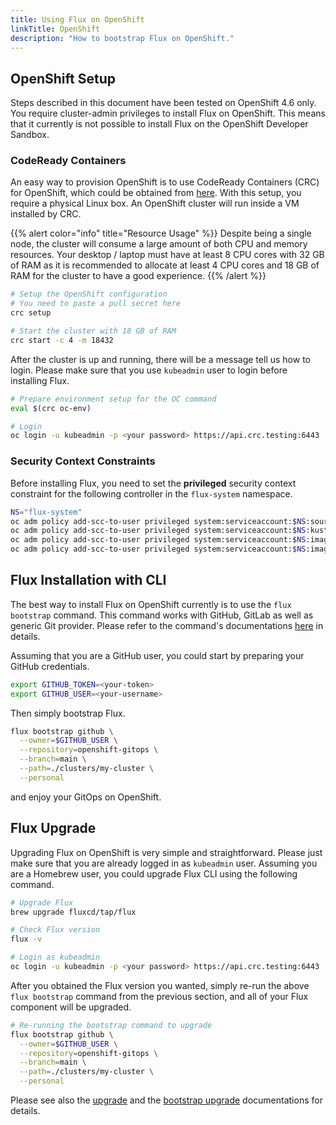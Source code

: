 ```yaml
---
title: Using Flux on OpenShift
linkTitle: OpenShift
description: "How to bootstrap Flux on OpenShift."
---
```


## OpenShift Setup

Steps described in this document have been tested on OpenShift 4.6 only. 
You require cluster-admin privileges to install Flux on OpenShift.
This means that it currently is not possible to install Flux on the OpenShift Developer Sandbox.

### CodeReady Containers

An easy way to provision OpenShift is to use CodeReady Containers (CRC) for OpenShift,
which could be obtained from [here](https://developers.redhat.com/products/codeready-containers/overview).
With this setup, you require a physical Linux box. An OpenShift cluster will run inside a VM installed by CRC. 

{{% alert color="info" title="Resource Usage" %}}
Despite being a single node, the cluster will consume a large amount of both CPU and memory resources.
Your desktop / laptop must have at least 8 CPU cores with 32 GB of RAM as it is recommended to allocate
at least 4 CPU cores and 18 GB of RAM for the cluster to have a good experience.
{{% /alert %}}

```sh
# Setup the OpenShift configuration
# You need to paste a pull secret here
crc setup

# Start the cluster with 18 GB of RAM
crc start -c 4 -m 18432
```

After the cluster is up and running, there will be a message tell us how to login.
Please make sure that you use `kubeadmin` user to login before installing Flux.

```sh
# Prepare environment setup for the OC command
eval $(crc oc-env)

# Login 
oc login -u kubeadmin -p <your password> https://api.crc.testing:6443
```

### Security Context Constraints

Before installing Flux, you need to set the **privileged** security context constraint
for the following controller in the `flux-system` namespace.

```sh
NS="flux-system"
oc adm policy add-scc-to-user privileged system:serviceaccount:$NS:source-controller
oc adm policy add-scc-to-user privileged system:serviceaccount:$NS:kustomize-controller
oc adm policy add-scc-to-user privileged system:serviceaccount:$NS:image-automation-controller
oc adm policy add-scc-to-user privileged system:serviceaccount:$NS:image-reflector-controller
```

## Flux Installation with CLI

The best way to install Flux on OpenShift currently is to use the `flux bootstrap` command.
This command works with GitHub, GitLab as well as generic Git provider.
Please refer to the command's documentations [here](../guides/installation/#bootstrap) in details.

Assuming that you are a GitHub user, you could start by preparing your GitHub credentials.

```sh
export GITHUB_TOKEN=<your-token>
export GITHUB_USER=<your-username>
```

Then simply bootstrap Flux.

```sh
flux bootstrap github \
  --owner=$GITHUB_USER \
  --repository=openshift-gitops \
  --branch=main \
  --path=./clusters/my-cluster \
  --personal
```

and enjoy your GitOps on OpenShift.

## Flux Upgrade

Upgrading Flux on OpenShift is very simple and straightforward.
Please just make sure that you are already logged in as `kubeadmin` user.
Assuming you are a Homebrew user, you could upgrade Flux CLI using the following command.

```sh
# Upgrade Flux
brew upgrade fluxcd/tap/flux

# Check Flux version
flux -v

# Login as kubeadmin
oc login -u kubeadmin -p <your password> https://api.crc.testing:6443
```

After you obtained the Flux version you wanted, simply re-run the above `flux bootstrap`
command from the previous section, and all of your Flux component will be upgraded.

```sh
# Re-running the bootstrap command to upgrade
flux bootstrap github \
  --owner=$GITHUB_USER \
  --repository=openshift-gitops \
  --branch=main \
  --path=./clusters/my-cluster \
  --personal
```

Please see also the [upgrade](../guides/installation/#upgrade)
and the [bootstrap upgrade](../guides/installation/#bootstrap-upgrade) documentations for details.
